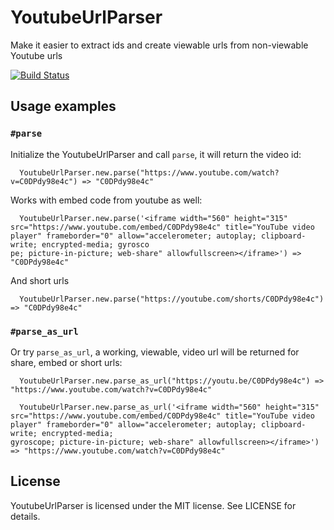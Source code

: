 YoutubeUrlParser
==================

Make it easier to extract ids and create viewable urls from non-viewable Youtube urls

[![Build Status](https://travis-ci.com/substancelab/youtube_url_parser.svg?branch=master)](https://travis-ci.com/substancelab/youtube_url_parser)


Usage examples
--------------

### `#parse`

Initialize the YoutubeUrlParser and call `parse`, it will return the video id:

```
  YoutubeUrlParser.new.parse("https://www.youtube.com/watch?v=C0DPdy98e4c") => "C0DPdy98e4c"
```
Works with embed code from youtube as well:

```
  YoutubeUrlParser.new.parse('<iframe width="560" height="315" src="https://www.youtube.com/embed/C0DPdy98e4c" title="YouTube video player" frameborder="0" allow="accelerometer; autoplay; clipboard-write; encrypted-media; gyrosco
pe; picture-in-picture; web-share" allowfullscreen></iframe>') => "C0DPdy98e4c"
```

And short urls

```
  YoutubeUrlParser.new.parse("https://youtube.com/shorts/C0DPdy98e4c") => "C0DPdy98e4c"
```

### `#parse_as_url`

Or try `parse_as_url`, a working, viewable, video url will be returned for share, embed or short urls:

```
  YoutubeUrlParser.new.parse_as_url("https://youtu.be/C0DPdy98e4c") => "https://www.youtube.com/watch?v=C0DPdy98e4c"
```

```
  YoutubeUrlParser.new.parse_as_url('<iframe width="560" height="315" src="https://www.youtube.com/embed/C0DPdy98e4c" title="YouTube video player" frameborder="0" allow="accelerometer; autoplay; clipboard-write; encrypted-media;
gyroscope; picture-in-picture; web-share" allowfullscreen></iframe>') => "https://www.youtube.com/watch?v=C0DPdy98e4c"
```

License
-------

YoutubeUrlParser is licensed under the MIT license. See LICENSE for details.
